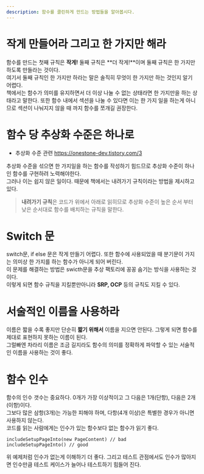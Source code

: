 ```yaml
---
description: 함수를 클린하게 만드는 방법들을 알아봅시다.
---
```


# 작게 만들어라 그리고 한 가지만 해라
함수를 만드는 첫째 규칙은 **작게!** 둘째 규칙은 **더 작게!**이며 둘째 규칙은 한 가지만 하도록 만들라는 것이다. <br>
여기서 둘째 규칙인 한 가지만 하라는 말은 솔직히 무엇이 한 가지만 하는 것인지 알기 어렵다. <br>
책에서는 함수가 의미를 유지하면서 더 이상 나눌 수 없는 상태라면 한 가지만을 하는 상태라고 말한다. 또한 함수 내에서 섹션을 나눌 수 있다면 이는 한 가지 일을 하는게 아니므로 섹션이 나눠지지 않을 때 까지 함수를 쪼개길 권장한다. <br>

# 함수 당 추상화 수준은 하나로
- 추상화 수준 관련 https://onestone-dev.tistory.com/3  <br>

추상화 수준을 섞으면 한 가지일을 하는 함수를 작성하기 힘드므로 추상화 수준이 하나인 함수를 구현하려 노력해야한다. <br>
그러나 이는 쉽지 않은 일이다. 때문에 책에서는 내려가기 규칙이라는 방법을 제시하고 있다. <br>

> **내려가기 규칙**은 코드가 위에서 아래로 읽히므로 추상화 수준이 높은 순서 부터 낮은 순서대로 함수를 배치하는 규칙을 말한다.

# Switch 문
switch문, if else 문은 작게 만들기 어렵다. 또한 함수에 사용되었을 때 분기문이 가지는 의미상 한 가지를 하는 함수가 아니게 되어 버린다. <br>
이 문제를 해결하는 방법은 swicth문을 추상 팩토리에 꽁꽁 숨기는 방식을 사용하는 것이다. <br>
이렇게 되면 함수 규칙을 지킬뿐만아니라 **SRP, OCP** 등의 규칙도 지킬 수 있다.<br>

# 서술적인 이름을 사용하라
이름은 짧을 수록 좋지만 단순히 **짧기 위해서** 이름을 지으면 안된다. 그렇게 되면 함수를 제대로 표현하지 못하는 이름이 된다. <br>
그럴빠엔 차라리 이름은 조금 길지라도 함수의 의미를 정확하게 파악할 수 있는 서술적인 이름을 사용하는 것이 좋다. <br>

# 함수 인수
함수의 인수 갯수는 중요하다. 0개가 가장 이상적이고 그 다음은 1개(단항), 다음은 2개(이항)이다. <br>
그보다 많은 삼항(3개)는 가능한 피해야 하며, 다항(4개 이상)은 특별한 경우가 아니면 사용하지 않는다. <br>
코드를 읽는 사람에게는 인수가 있는 함수보다 없는 함수가 읽기 좋다. <br>
```
includeSetupPageInto(new PageContent) // bad
includeSetupPageInto() // good
```
위 예제처럼 인수가 없는게 이해하기 더 좋다. 그리고 테스트 관점에서도 인수가 많아지면 인수만큼 테스트 케이스가 늘어나 테스트하기 힘들어 진다. <br>
